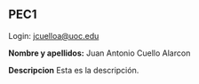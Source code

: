 ## PEC1

Login: jcuelloa@uoc.edu

**Nombre y apellidos:** Juan Antonio Cuello Alarcon

**Descripcion**
Esta es la descripción.